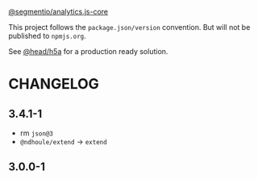 [@segmentio/analytics.js-core](https://github.com/segmentio/analytics.js-core)

This project follows the `package.json/version` convention. But will not be published to `npmjs.org`.

See [@head/h5a](https://github.com/head-js/h5a) for a production ready solution.

CHANGELOG
==

3.4.1-1
--

- rm `json@3`
- `@ndhoule/extend` -> `extend`

3.0.0-1
--

